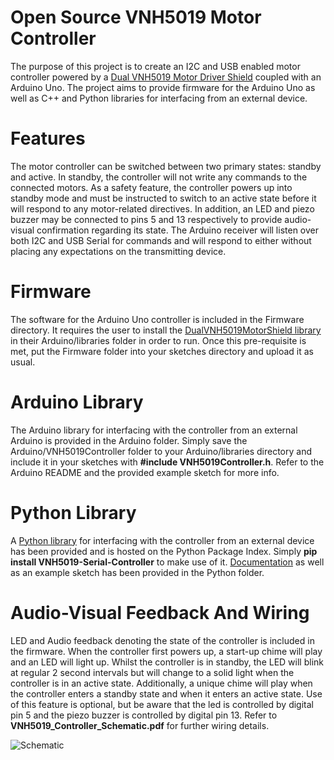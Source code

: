 # Open Source VNH5019 Motor Controller
The purpose of this project is to create an I2C and USB enabled motor controller powered by a [Dual VNH5019 Motor Driver
Shield](https://www.pololu.com/product/2507) coupled with an Arduino Uno. The project aims to provide firmware for the Arduino
Uno as well as C++ and Python libraries for interfacing from an external device.

# Features
The motor controller can be switched between two primary states: standby and active. In standby, the controller will not
write any commands to the connected motors. As a safety feature, the controller powers up into standby mode and must be 
instructed to switch to an active state before it will respond to any motor-related directives. In addition, an LED and 
piezo buzzer may be connected to pins 5 and 13 respectively to provide audio-visual confirmation regarding its state. The
Arduino receiver will listen over both I2C and USB Serial for commands and will respond to either without placing any 
expectations on the transmitting device.

# Firmware
The software for the Arduino Uno controller is included in the Firmware directory. It requires the user to install the
[DualVNH5019MotorShield library](https://github.com/pololu/dual-vnh5019-motor-shield) in their Arduino/libraries folder
in order to run. Once this pre-requisite is met, put the Firmware folder into your sketches directory and upload it as usual.

# Arduino Library
The Arduino library for interfacing with the controller from an external Arduino is provided in the Arduino folder. Simply 
save the Arduino/VNH5019Controller folder to your Arduino/libraries directory and include it in your sketches with **#include 
VNH5019Controller.h**. Refer to the Arduino README and the provided example sketch for more info.

# Python Library
A [Python library](https://pypi.org/project/VNH5019-Serial-Controller/) for interfacing with the controller from an external 
device has been provided and is hosted on the Python Package Index. Simply **pip install VNH5019-Serial-Controller** to make
use of it. [Documentation](https://github.com/JoshuaBillson/VNH5019Controller/tree/master/Python) as well as an example sketch 
has been provided in the Python folder.

# Audio-Visual Feedback And Wiring
LED and Audio feedback denoting the state of the controller is included in the firmware. When
the controller first powers up, a start-up chime will play and an LED will light up. Whilst the controller
is in standby, the LED will blink at regular 2 second intervals but will change to a solid light when the controller
is in an active state. Additionally, a unique chime will play when the controller enters a standby state and when
it enters an active state. Use of this feature is optional, but be aware that the led is controlled
by digital pin 5 and the piezo buzzer is controlled by digital pin 13. Refer to **VNH5019_Controller_Schematic.pdf**
for further wiring details.  

![Schematic](https://live.staticflickr.com/65535/50284192913_de4fc9436f_b.jpg)

